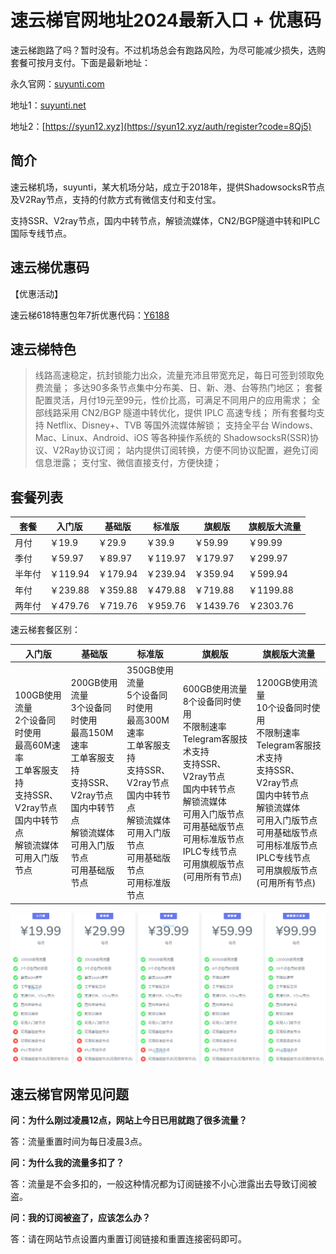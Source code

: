 # 速云梯官网地址2024最新入口 + 优惠码

速云梯跑路了吗？暂时没有。不过机场总会有跑路风险，为尽可能减少损失，选购套餐可按月支付。下面是最新地址：

永久官网：[suyunti.com](https://xuv.cc/out/suyunti)

地址1：[suyunti.net](https://syun47.xyz/auth/register?code=8Qj5)

地址2：[https://syun12.xyz](https://syun12.xyz/auth/register?code=8Qj5)

## 简介

速云梯机场，suyunti，某大机场分站，成立于2018年，提供ShadowsocksR节点及V2Ray节点，支持的付款方式有微信支付和支付宝。

支持SSR、V2ray节点，国内中转节点，解锁流媒体，CN2/BGP隧道中转和IPLC国际专线节点。

## 速云梯优惠码

【优惠活动】

速云梯618特惠包年7折优惠代码：[Y6188](https://xuv.cc/out/suyunti)


## 速云梯特色

> 线路高速稳定，抗封锁能力出众，流量充沛且带宽充足，每日可签到领取免费流量；
> 多达90多条节点集中分布美、日、新、港、台等热门地区；
> 套餐配置灵活，月付19元至99元，性价比高，可满足不同用户的应用需求；
> 全部线路采用 CN2/BGP 隧道中转优化，提供 IPLC 高速专线；
> 所有套餐均支持 Netflix、Disney+、TVB 等国外流媒体解锁；
> 支持全平台 Windows、Mac、Linux、Android、iOS 等各种操作系统的 ShadowsocksR(SSR)协议、V2Ray协议订阅；
> 站内提供订阅转换，方便不同协议配置，避免订阅信息泄露；
> 支付宝、微信直接支付，方便快捷；

## 套餐列表

|套餐|入门版|基础版|标准版|旗舰版|旗舰版大流量|
|----|----|----|----|----|----|
|月付|￥19.9|￥29.9|￥39.9|￥59.99|￥99.99|
|季付|￥59.97|￥89.97|￥119.97|￥179.97|￥299.97|
|半年付|￥119.94|￥179.94|￥239.94|￥359.94|￥599.94|
|年付|￥239.88|￥359.88|￥479.88|￥719.88|￥1199.88|
|两年付|￥479.76|￥719.76|￥959.76|￥1439.76|￥2303.76|

速云梯套餐区别：

|入门版|基础版|标准版|旗舰版|旗舰版大流量|
|----|----|----|----|----|
|100GB使用流量<br/>2个设备同时使用<br/>最高60M速率<br/>工单客服支持<br/>支持SSR、V2ray节点<br/>国内中转节点<br/>解锁流媒体<br/>可用入门版节点|200GB使用流量<br/>3个设备同时使用<br/>最高150M速率<br/>工单客服支持<br/>支持SSR、V2ray节点<br/>国内中转节点<br/>解锁流媒体<br/>可用入门版节点<br/>可用基础版节点|350GB使用流量<br/>5个设备同时使用<br/>最高300M速率<br/>工单客服支持<br/>支持SSR、V2ray节点<br/>国内中转节点<br/>解锁流媒体<br/>可用入门版节点<br/>可用基础版节点<br/>可用标准版节点|600GB使用流量<br/>8个设备同时使用<br/>不限制速率<br/>Telegram客服技术支持<br/>支持SSR、V2ray节点<br/>国内中转节点<br/>解锁流媒体<br/>可用入门版节点<br/>可用基础版节点<br/>可用标准版节点<br/>IPLC专线节点<br/>可用旗舰版节点(可用所有节点)|1200GB使用流量<br/>10个设备同时使用<br/>不限制速率<br/>Telegram客服技术支持<br/>支持SSR、V2ray节点<br/>国内中转节点<br/>解锁流媒体<br/>可用入门版节点<br/>可用基础版节点<br/>可用标准版节点<br/>IPLC专线节点<br/>可用旗舰版节点(可用所有节点)|

[![速云梯机场套餐价格](suyunti_20240713_201209.png)](https://xuv.cc/out/suyunti)

## 速云梯官网常见问题

**问：为什么刚过凌晨12点，网站上今日已用就跑了很多流量？**

答：流量重置时间为每日凌晨3点。

**问：为什么我的流量多扣了？**

答：流量是不会多扣的，一般这种情况都为订阅链接不小心泄露出去导致订阅被盗。

**问：我的订阅被盗了，应该怎么办？**

答：请在网站节点设置内重置订阅链接和重置连接密码即可。
